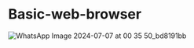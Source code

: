 # Basic-web-browser
![WhatsApp Image 2024-07-07 at 00 35 50_bd8191bb](https://github.com/codetil/Basic-web-browser/assets/161699300/9a72be92-1443-42e8-ba2a-c21677d8dba2)
